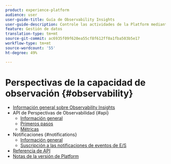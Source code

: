 ```yaml
---
product: experience-platform
audience: user
user-guide-title: Guía de Observability Insights
user-guide-description: Controle las actividades de la Platform mediante el uso de métricas estadísticas y notificaciones de eventos.
feature: Gestión de datos
translation-type: tm+mt
source-git-commit: ac6935f09f620ea55cf8f612ff0a1fba503b5e17
workflow-type: tm+mt
source-wordcount: '55'
ht-degree: 49%

---
```



# Perspectivas de la capacidad de observación {#observability}

* [Información general sobre Observability Insights](home.md)
* API de Perspectivas de Observabilidad {#api}
   * [Información general](api/overview.md)
   * [Primeros pasos](api/getting-started.md)
   * [Métricas](api/metrics.md)
* Notificaciones {#notifications}
   * [Información general](notifications/overview.md)
   * [Suscripción a las notificaciones de eventos de E/S](notifications/subscribe.md)
* [Referencia de API](https://www.adobe.io/apis/experienceplatform/home/api-reference.html#!acpdr/swagger-specs/observability-insights.yaml)
* [Notas de la versión de Platform](https://www.adobe.com/go/platform-release-notes-en)